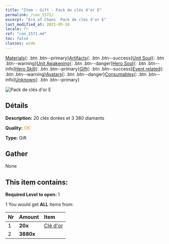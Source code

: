 ```yaml
---
title: "Item - Gift - Pack de clés d'or E"
permalink: /con_1571/
excerpt: "Era of Chaos  Pack de clés d'or E"
last_modified_at: 2021-05-18
locale: fr
ref: "con_1571.md"
toc: false
classes: wide
---
```

 [Materials](/ItemsFR/){: .btn .btn--primary}[Artifacts](/ItemsFR/Artifacts/){: .btn .btn--success}[Unit Soul](/ItemsFR/UnitSoul/){: .btn .btn--warning}[Unit Awakening](/ItemsFR/UnitAwakening/){: .btn .btn--danger}[Hero Soul](/ItemsFR/HeroSoul/){: .btn .btn--info}[Hero Skill](/ItemsFR/HeroSkill/){: .btn .btn--primary}[Gift](/ItemsFR/Gift/){: .btn .btn--success}[Event related](/ItemsFR/Events/){: .btn .btn--warning}[Avatars](/ItemsFR/Avatars/){: .btn .btn--danger}[Consumables](/ItemsFR/Consumables/){: .btn .btn--info}[Unknown](/ItemsFR/Unknown/){: .btn .btn--primary}

 ![Pack de clés d'or E](/images/t/i_907187.png)

## Détails
 **Description:** 20 clés dorées et 3 380 diamants

 **Quality:** <span style="color: #FF8C00">OK</span>

 **Type:** Gift

## Gather

  None

## This item contains:

 **Required Level to open:** 1

 1 You would get **ALL** items  from:

  | Nr | Amount |     Item    |
  |:---|:-------|:------------|
  | 1 |  **20x** | [Clé d'or](/ItemsFR/con_783/) |  | 
  | 2 |  **3880x** | <i class="fas fa-gem"/> |  | 
